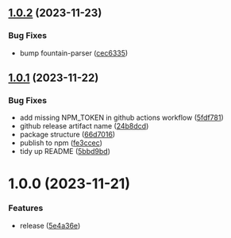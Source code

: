 ## [1.0.2](https://github.com/oparaskos/fountain-lsp-server/compare/v1.0.1...v1.0.2) (2023-11-23)


### Bug Fixes

* bump fountain-parser ([cec6335](https://github.com/oparaskos/fountain-lsp-server/commit/cec6335a25caabd68db9f93c76ed485ab8f9ce28))

## [1.0.1](https://github.com/oparaskos/fountain-lsp-server/compare/v1.0.0...v1.0.1) (2023-11-22)


### Bug Fixes

* add missing NPM_TOKEN in github actions workflow ([5fdf781](https://github.com/oparaskos/fountain-lsp-server/commit/5fdf7819433f630e482c2261b0f880f6e1e27ab3))
* github release artifact name ([24b8dcd](https://github.com/oparaskos/fountain-lsp-server/commit/24b8dcda75d2c80ebc1267e8e9d08720a47f8d12))
* package structure ([66d7016](https://github.com/oparaskos/fountain-lsp-server/commit/66d7016a7218f97aa4b60cf02bae1ebeef461302))
* publish to npm ([fe3ccec](https://github.com/oparaskos/fountain-lsp-server/commit/fe3ccec66654b21fccce6e07cc971a3632f41770))
* tidy up README ([5bbd9bd](https://github.com/oparaskos/fountain-lsp-server/commit/5bbd9bddf0b7da73ba229e4792c99fed2ca23071))

# 1.0.0 (2023-11-21)


### Features

* release ([5e4a36e](https://github.com/oparaskos/fountain-lsp-server/commit/5e4a36e89ec128d62ee2ebca5a732d80362f2a5e))
